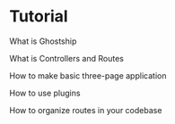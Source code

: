 # Tutorial

What is Ghostship

What is Controllers and Routes

How to make basic three-page application

How to use plugins

How to organize routes in your codebase
